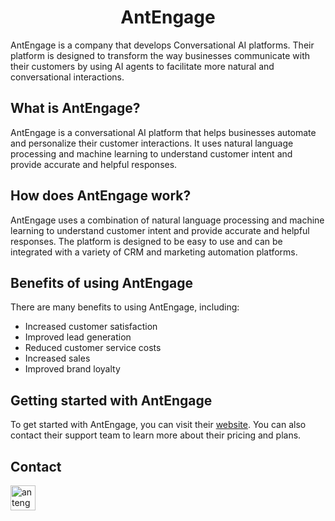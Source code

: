 <h1 align="center">AntEngage</h1>

<p align="left">AntEngage is a company that develops Conversational AI platforms. Their platform is designed to transform the way businesses communicate with their customers by using AI agents to facilitate more natural and conversational interactions.</p>

## What is AntEngage?

<p align="left">AntEngage is a conversational AI platform that helps businesses automate and personalize their customer interactions. It uses natural language processing and machine learning to understand customer intent and provide accurate and helpful responses.</p>

## How does AntEngage work?

<p align="left">AntEngage uses a combination of natural language processing and machine learning to understand customer intent and provide accurate and helpful responses. The platform is designed to be easy to use and can be integrated with a variety of CRM and marketing automation platforms.</p>

## Benefits of using AntEngage

<p align="left">There are many benefits to using AntEngage, including:</p>

- Increased customer satisfaction
- Improved lead generation
- Reduced customer service costs
- Increased sales
- Improved brand loyalty

## Getting started with AntEngage

<p align="left">To get started with AntEngage, you can visit their <a href="https://antengage.com/">website</a>. You can also contact their support team to learn more about their pricing and plans.</p>

## Contact

<p align="left">
        <a href="https://antengage.com/" target="_blank">
                <img align="center" src="https://img.icons8.com/color/48/null/internet.png" alt="antengage" height="40" width="40" />
        </a>
</p>

